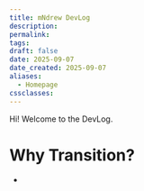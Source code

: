 ```yaml
---
title: mNdrew DevLog
description:
permalink:
tags:
draft: false
date: 2025-09-07
date_created: 2025-09-07
aliases:
  - Homepage
cssclasses:
---
```


Hi! Welcome to the DevLog. 


# Why Transition? 
- 
